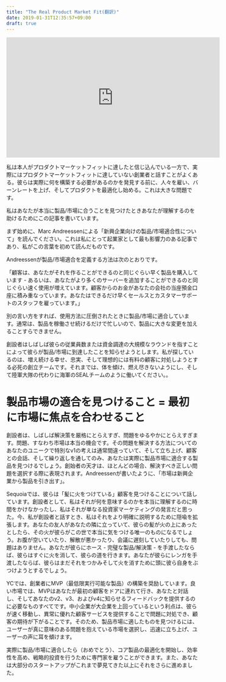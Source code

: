 ```yaml
---
title: "The Real Product Market Fit(翻訳)"
date: 2019-01-31T12:35:57+09:00
draft: true
---
```


<iframe width="560" height="315" src="https://www.youtube.com/embed/FBOLk9s9Ci4" frameborder="0" allow="accelerometer; autoplay; encrypted-media; gyroscope; picture-in-picture" allowfullscreen></iframe>

私は本人がプロダクトマーケットフィットに達したと信じ込んでいる一方で、実際にはプロダクトマーケットフィットに達していない創業者と話すことがよくある。彼らは実際に何を構築する必要があるのか​​を発見する前に、人々を雇い、バーンレートを上げ、そしてプロダクトを最適化し始める。これは大きな問題です。

私はあなたが本当に製品/市場に合うことを見つけたときあなたが理解するのを助けるためにこの記事を書いています。

まず始めに、Marc Andreessenによる「新興企業向けの製品/市場適合性について」を読んでください。これは私にとって起業家として最も影響力のある記事であり、私がこの言葉を初めて読んだものです。

Andreessenが製品/市場適合を定義する方法は次のとおりです。

「顧客は、あなたがそれを作ることができるのと同じぐらい早く製品を購入しています - あるいは、あなたがより多くのサーバーを追加することができるのと同じぐらい速く使用が増えています。顧客からのお金があなたの会社の当座預金口座に積み重なっています。あなたはできるだけ早くセールスとカスタマーサポートのスタッフを雇っています。」

別の言い方をすれば、使用方法に圧倒されたときに製品/市場に適合しています。通常は、製品を稼働させ続けるだけで忙しいので、製品に大きな変更を加えることすらできません。

創設者はしばしば彼らの従業員数または資金調達の大規模なラウンドを指すことによって彼らが製品/市場に到達したことを知らせようとします。私が探しているのは、増え続ける幸せ、忠実、そして理想的には有料の顧客に対処しようとする必死の創立チームです。それまでは、体を傾け、燃え尽きないようにし、そして陸軍大隊の代わりに海軍のSEALチームのように働いてください。。

# 製品市場の適合を見つけること = 最初に市場に焦点を合わせること

創設者は、しばしば解決策を厳格にとらえすぎ、問題をゆるやかにとらえすぎます。問題、すなわち市場は本当の機会です。その問題を解決する方法についてのあなたのユニークで特別なv1の考えは通常間違っていて、そして立ち上げ、顧客との会話、そして繰り返しを通してのみ、あなたは実際に製品市場に適合する製品を見つけるでしょう。創始者の天才は、ほとんどの場合、解決すべき正しい問題を選択する際に表現されます。Andreessenが書いたように、「市場は新興企業から製品を引き出す」。

Sequoiaでは、彼らは「髪に火をつけている」顧客を見つけることについて話しています。創設者として、私はそれが何を意味するのかを本当に理解するのに時間をかけなかったし、私はそれが単なる投資家マーケティングの発言だと思った。今、私が創設者と話すとき、私はそれをより明確に説明するために隠喩を拡張します。あなたの友人があなたの隣に立っていて、彼らの髪が火の上にあったとしたら、その火が彼らがこの世で本当に気をつける唯一のものになるでしょう。お腹が空いていたり、解散が悪かったり、会議に遅刻していたり​​しても、問題はありません。あなたが彼らにホース - 完璧な製品/解決策 - を手渡したならば、彼らはすぐに火を消して、彼らの道を行きます。あなたが彼らにレンガを手渡したならば、彼らはまだそれをつかみそして火を消すために頭に彼ら自身をぶつけようとするでしょう。

YCでは、創業者にMVP（最低限実行可能な製品）の構築を奨励しています。良い市場では、MVPはあなたが最初の顧客をドアに連れて行き、あなたと対話し、そしてあなたのv2、v3、およびv4に知らせるフィードバックを提供するのに必要なものすべてです。中小企業が大企業を上回っているという利点は、彼らが速く移動し、異常に優れた顧客サービスを提供することで問題に対処でき、顧客の期待が下がることです。そのため、製品市場に適したものを見つけるには、ユーザーが真に意味のある問題を抱えている市場を選択し、迅速に立ち上げ、ユーザーの声に耳を傾けます。

実際に製品/市場に適合したら（おめでとう）、コア製品の最適化を開始し、効率性を高め、戦略的投資を行うために専門家を雇うことができます。また、あなたは大部分のスタートアップがこれまで夢見てきた以上にそれをさらに進めました。
